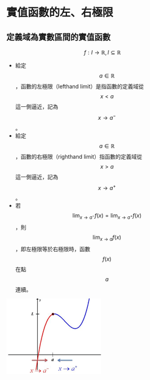 # 實值函數的左、右極限

## 定義域為實數區間的實值函數

$$f: I \rightarrow \mathbb{R}, I \subseteq \mathbb{R}$$

* 給定$$a \in \mathbb{R}$$，函數的左極限（lefthand limit）是指函數的定義域從$$x<a$$這一側逼近，記為$$x→a^{−}$$。
* 給定$$a \in \mathbb{R}$$，函數的右極限（righthand limit）指函數的定義域從$$x>a$$這一側逼近，記為$$x→a^{+}$$。
* 若$$\displaystyle \lim_{x \rightarrow a^{-}}f(x) = \lim_{x \rightarrow a^{+}} f(x)$$，則$$\displaystyle \lim_{x \rightarrow a}f(x)$$，即左極限等於右極限時，函數$$f(x)$$在點$$a$$連續。



![&#x5DE6;&#x6975;&#x9650;&#x8207;&#x53F3;&#x6975;&#x9650;](../../.gitbook/assets/left-righthand-limit-min.png)







